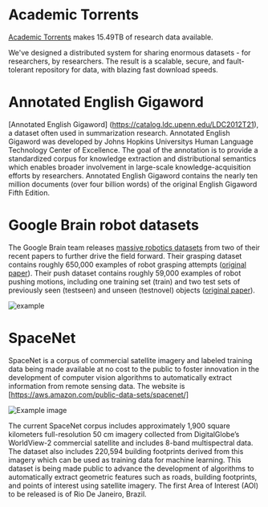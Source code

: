 # Academic Torrents

[Academic Torrents](http://academictorrents.com/) makes 15.49TB of research data available.

We've designed a distributed system for sharing enormous datasets - for researchers, by researchers. The result is a scalable, secure, and fault-tolerant repository for data, with blazing fast download speeds.

# Annotated English Gigaword

[Annotated English Gigaword] (https://catalog.ldc.upenn.edu/LDC2012T21), a dataset often used in summarization research. Annotated English Gigaword was developed by Johns Hopkins Universitys Human Language Technology Center of Excellence. The goal of the annotation is to provide a standardized corpus for knowledge extraction and distributional semantics which enables broader involvement in large-scale knowledge-acquisition efforts by researchers. Annotated English Gigaword contains the nearly ten million documents (over four billion words) of the original English Gigaword Fifth Edition.

# Google Brain robot datasets

The Google Brain team releases [massive robotics datasets](https://sites.google.com/site/brainrobotdata/home) from two of their recent papers to further drive the field forward. Their grasping dataset contains roughly 650,000 examples of robot grasping attempts ([original paper](http://arxiv.org/abs/1603.02199)). Their push dataset contains roughly 59,000 examples of robot pushing motions, including one training set (train) and two test sets of previously seen (testseen) and unseen (testnovel) objects ([original paper](http://arxiv.org/abs/1605.07157)).

![example](https://cdn-images-1.medium.com/max/800/1*AuIFxH36ZxB4dkDuzI_1RQ.png)

# SpaceNet
SpaceNet is a corpus of commercial satellite imagery and labeled training data being made available at no cost to the public to foster innovation in the development of computer vision algorithms to automatically extract information from remote sensing data. The website is [https://aws.amazon.com/public-data-sets/spacenet/]

![Example image](https://devblogs.nvidia.com/parallelforall/wp-content/uploads/2016/08/spacenet_aerial_hero-768x417.jpg)

The current SpaceNet corpus includes approximately 1,900 square kilometers full-resolution 50 cm imagery collected from DigitalGlobe’s WorldView-2 commercial satellite and includes 8-band multispectral data. The dataset also includes 220,594 building footprints derived from this imagery which can be used as training data for machine learning. This dataset is being made public to advance the development of algorithms to automatically extract geometric features such as roads, building footprints, and points of interest using satellite imagery. The first Area of Interest (AOI) to be released is of Rio De Janeiro, Brazil.
